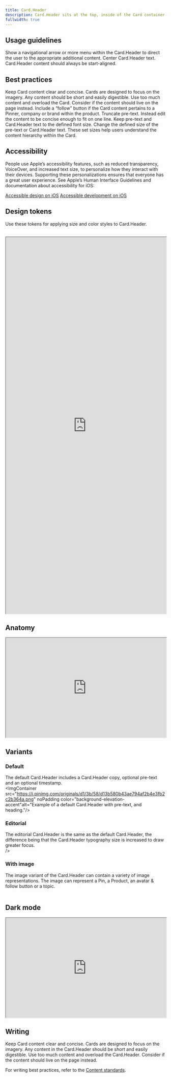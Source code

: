 ```yaml
---
title: Card.Header
description: Card.Header sits at the top, inside of the Card container. It is a required subcomponent that includes pre-text, a title, and navigational elements. The Card.Header should always, at the very least, include a title.
fullwidth: true
---
```


<ImgContainer src="https://i.pinimg.com/originals/11/90/6b/11906b1575ba50e08d48b8a0bf20e805.png" alt="Example of a Card.Header with a highlighted area to show how it is placed and arranged in a Card." noPadding color="background-elevation-accent"/>


## Usage guidelines

<TwoCol>
<Group>
<Do title="When to use"/>
Show a navigational arrow or more menu within the Card.Header to direct the user to the appropriate additional content.

</Group>
<Group>
<Dont title="When not to use" />
Center Card.Header text. Card.Header content should always be start-aligned.
</Group>
</TwoCol>

## Best practices

<TwoCol>
<Group>
<Do title="Do"/>
Keep Card content clear and concise. Cards are designed to focus on the imagery. Any content should be short and easily digestible.

</Group>
<Group>
<Dont title="Don't" />
Use too much content and overload the Card. Consider if the content should live on the page instead.
</Group>

<Group>
<Do title="Do"/>
Include a “follow” button if the Card content pertains to a Pinner, company or brand within the product.

</Group>
<Group>
<Dont title="Don't" />
Truncate pre-text. Instead edit the content to be concise enough to fit on one line.
</Group>

<Group>
<Do title="Do"/>
Keep pre-text and Card.Header text to the defined font size.

</Group>
<Group>
<Dont title="Don't" />
Change the defined size of the pre-text or Card.Header text. These set sizes help users understand the content hierarchy within the Card.
</Group>
</TwoCol>

## Accessibility

People use Apple’s accessibility features, such as reduced transparency, VoiceOver, and increased text size, to personalize how they interact with their devices. Supporting these personalizations ensures that everyone has a great user experience. See Apple’s Human Interface Guidelines and documentation about accessibility for iOS:

[Accessible design on iOS](https://developer.apple.com/design/human-interface-guidelines/accessibility/overview/introduction/)
[Accessible development on iOS](https://developer.apple.com/accessibility/ios/)

## Design tokens

Use these tokens for applying size and color styles to Card.Header.

<br/>

<iframe style={{border:0}} width="100%" height="1178" src="https://www.figma.com/embed?embed_host=share&url=https%3A%2F%2Fwww.figma.com%2Ffile%2FAHcKJDgb7E7YswlgW1wY8E%2FGestalt-for-iOS%3Ftype%3Ddesign%26node-id%3D19800%253A76057%26t%3D1Ezi4cadgSUNk2Ls-1" allowFullScreen></iframe>

## Anatomy

<iframe style={{border:0}} width="100%" height="312" src="https://www.figma.com/embed?embed_host=share&url=https%3A%2F%2Fwww.figma.com%2Ffile%2FAHcKJDgb7E7YswlgW1wY8E%2FGestalt-for-iOS%3Ftype%3Ddesign%26node-id%3D19800%253A75047%26t%3D1Ezi4cadgSUNk2Ls-1" allowFullScreen></iframe>

## Variants
### Default
The default Card.Header includes a Card.Header copy, optional pre-text and an optional timestamp.
<br/>
<ImgContainer src="https://i.pinimg.com/originals/d1/3b/58/d13b580b43ae794af2b4e3fb2c2b364a.png" noPadding color="background-elevation-accent"alt="Example of a default Card.Header with pre-text, and heading."/>
<br/>
### Editorial
The editorial Card.Header is the same as the default Card.Header, the difference being that the Card.Header typography size is increased to draw greater focus.
<br/>
<ImgContainer src="https://i.pinimg.com/originals/4a/6e/49/4a6e493e6dcf5ab5bc0098e316607432.png" noPadding color="background-elevation-accent" alt="Example of an editorial Card.Header with a large headline."/>/>
<br/>

### With image
The image variant of the Card.Header can contain a variety of image representations. The image can represent a Pin, a Product, an avatar & follow button or a topic.
<br/>
<ImgContainer src="https://i.pinimg.com/originals/0c/f7/05/0cf7052f0f442094909beeefc6e80474.png" noPadding color="background-elevation-accent" alt="Example of a Card.Header with an image next to the pre-text and heading."/>
<br/>

## Dark mode
<iframe style={{border:0}} width="100%" height="312" width="800" height="450" src="https://www.figma.com/embed?embed_host=share&url=https%3A%2F%2Fwww.figma.com%2Ffile%2FAHcKJDgb7E7YswlgW1wY8E%2FGestalt-for-iOS%3Ftype%3Ddesign%26node-id%3D19800%253A76366%26t%3DaliDwdC0C3b2VkAb-1" allowfullscreen></iframe>

## Writing

<TwoCol>
<Group>
<Do title="Do" />
Keep Card content clear and concise. Cards are designed to focus on the imagery. Any content in the Card.Header should be short and easily digestible.

</Group>

<Group>
<Dont title="Don't" />
Use too much content and overload the Card.Header. Consider if the content should live on the page instead.

</Group>
</TwoCol>

For writing best practices, refer to the [Content standards](/foundations/content_standards/voice). 
